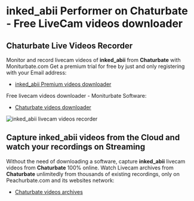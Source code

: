# inked_abii Performer on Chaturbate - Free LiveCam videos downloader

## Chaturbate Live Videos Recorder

Monitor and record livecam videos of **inked_abii** from **Chaturbate** with Moniturbate.com
Get a premium trial for free by just and only registering with your Email address:
* [inked_abii Premium videos downloader](https://moniturbate.com/request-demo-licence-key.html)

Free livecam videos downloader - Moniturbate Software:
* [Chaturbate videos downloader](https://moniturbate.com/moniturbate-download-software.html)

![inked_abii livecam videos recorder](https://peachurnet.com/templates/moniturbate-software.png)


## Capture inked_abii videos from the Cloud and watch your recordings on Streaming

Without the need of downloading a software, capture **inked_abii** livecam videos from **Chaturbate** 100% online.
Watch Livecam archives from **Chaturbate** unlimitedly from thousands of existing recordings, only on Peachurbate.com and its websites network:
* [Chaturbate videos archives](https://peachurnet.com/)